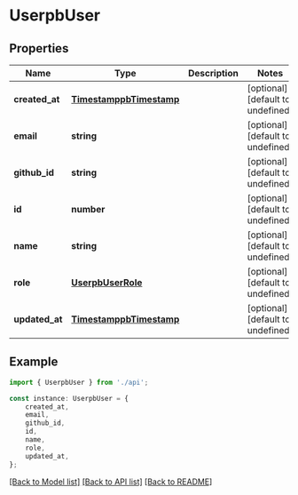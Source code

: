 # UserpbUser


## Properties

Name | Type | Description | Notes
------------ | ------------- | ------------- | -------------
**created_at** | [**TimestamppbTimestamp**](TimestamppbTimestamp.md) |  | [optional] [default to undefined]
**email** | **string** |  | [optional] [default to undefined]
**github_id** | **string** |  | [optional] [default to undefined]
**id** | **number** |  | [optional] [default to undefined]
**name** | **string** |  | [optional] [default to undefined]
**role** | [**UserpbUserRole**](UserpbUserRole.md) |  | [optional] [default to undefined]
**updated_at** | [**TimestamppbTimestamp**](TimestamppbTimestamp.md) |  | [optional] [default to undefined]

## Example

```typescript
import { UserpbUser } from './api';

const instance: UserpbUser = {
    created_at,
    email,
    github_id,
    id,
    name,
    role,
    updated_at,
};
```

[[Back to Model list]](../README.md#documentation-for-models) [[Back to API list]](../README.md#documentation-for-api-endpoints) [[Back to README]](../README.md)
